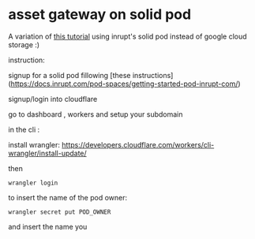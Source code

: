 # asset gateway on solid pod

A variation of [this tutorial](https://developers.cloudflare.com/workers/tutorials/configure-your-cdn/)
using inrupt's solid pod instead of google cloud storage :)

instruction:

signup for a solid pod fillowing [these instructions] (https://docs.inrupt.com/pod-spaces/getting-started-pod-inrupt-com/)

signup/login into cloudflare

go to dashboard , workers and setup your subdomain


in the cli :

install wrangler: https://developers.cloudflare.com/workers/cli-wrangler/install-update/

then

`wrangler login`

to insert the name of the pod owner:

`wrangler secret put POD_OWNER`

and insert the name you 





